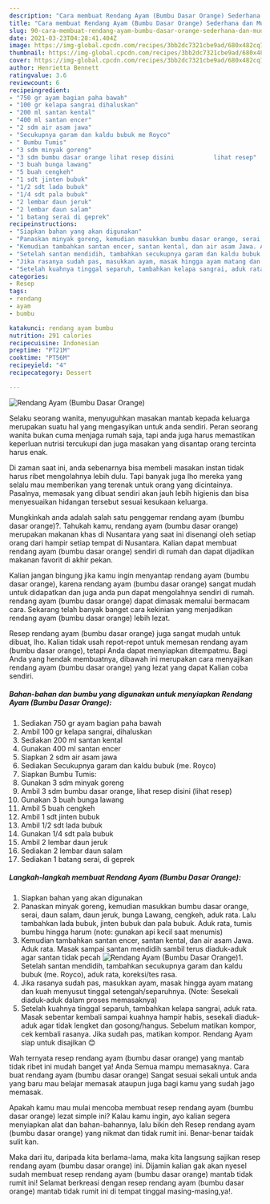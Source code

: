 ```yaml
---
description: "Cara membuat Rendang Ayam (Bumbu Dasar Orange) Sederhana dan Mudah Dibuat"
title: "Cara membuat Rendang Ayam (Bumbu Dasar Orange) Sederhana dan Mudah Dibuat"
slug: 90-cara-membuat-rendang-ayam-bumbu-dasar-orange-sederhana-dan-mudah-dibuat
date: 2021-03-23T04:28:41.404Z
image: https://img-global.cpcdn.com/recipes/3bb2dc7321cbe9ad/680x482cq70/rendang-ayam-bumbu-dasar-orange-foto-resep-utama.jpg
thumbnail: https://img-global.cpcdn.com/recipes/3bb2dc7321cbe9ad/680x482cq70/rendang-ayam-bumbu-dasar-orange-foto-resep-utama.jpg
cover: https://img-global.cpcdn.com/recipes/3bb2dc7321cbe9ad/680x482cq70/rendang-ayam-bumbu-dasar-orange-foto-resep-utama.jpg
author: Henrietta Bennett
ratingvalue: 3.6
reviewcount: 6
recipeingredient:
- "750 gr ayam bagian paha bawah"
- "100 gr kelapa sangrai dihaluskan"
- "200 ml santan kental"
- "400 ml santan encer"
- "2 sdm air asam jawa"
- "Secukupnya garam dan kaldu bubuk me Royco"
- " Bumbu Tumis"
- "3 sdm minyak goreng"
- "3 sdm bumbu dasar orange lihat resep disini           lihat resep"
- "3 buah bunga lawang"
- "5 buah cengkeh"
- "1 sdt jinten bubuk"
- "1/2 sdt lada bubuk"
- "1/4 sdt pala bubuk"
- "2 lembar daun jeruk"
- "2 lembar daun salam"
- "1 batang serai di geprek"
recipeinstructions:
- "Siapkan bahan yang akan digunakan"
- "Panaskan minyak goreng, kemudian masukkan bumbu dasar orange, serai, daun salam, daun jeruk, bunga Lawang, cengkeh, aduk rata. Lalu tambahkan lada bubuk, jinten bubuk dan pala bubuk. Aduk rata, tumis bumbu hingga harum (note: gunakan api kecil saat menumis)"
- "Kemudian tambahkan santan encer, santan kental, dan air asam Jawa. Aduk rata. Masak sampai santan mendidih sambil terus diaduk-aduk agar santan tidak pecah"
- "Setelah santan mendidih, tambahkan secukupnya garam dan kaldu bubuk (me. Royco), aduk rata, koreksi/tes rasa."
- "Jika rasanya sudah pas, masukkan ayam, masak hingga ayam matang dan kuah menyusut tinggal setengah/separuhnya. (Note: Sesekali diaduk-aduk dalam proses memasaknya)"
- "Setelah kuahnya tinggal separuh, tambahkan kelapa sangrai, aduk rata. Masak sebentar kembali sampai kuahnya hampir habis, sesekali diaduk-aduk agar tidak lengket dan gosong/hangus. Sebelum matikan kompor, cek kembali rasanya. Jika sudah pas, matikan kompor. Rendang Ayam siap untuk disajikan 😊"
categories:
- Resep
tags:
- rendang
- ayam
- bumbu

katakunci: rendang ayam bumbu 
nutrition: 291 calories
recipecuisine: Indonesian
preptime: "PT21M"
cooktime: "PT56M"
recipeyield: "4"
recipecategory: Dessert

---
```



![Rendang Ayam (Bumbu Dasar Orange)](https://img-global.cpcdn.com/recipes/3bb2dc7321cbe9ad/680x482cq70/rendang-ayam-bumbu-dasar-orange-foto-resep-utama.jpg)

Selaku seorang wanita, menyuguhkan masakan mantab kepada keluarga merupakan suatu hal yang mengasyikan untuk anda sendiri. Peran seorang  wanita bukan cuma menjaga rumah saja, tapi anda juga harus memastikan keperluan nutrisi tercukupi dan juga masakan yang disantap orang tercinta harus enak.

Di zaman  saat ini, anda sebenarnya bisa membeli masakan instan tidak harus ribet mengolahnya lebih dulu. Tapi banyak juga lho mereka yang selalu mau memberikan yang terenak untuk orang yang dicintainya. Pasalnya, memasak yang dibuat sendiri akan jauh lebih higienis dan bisa menyesuaikan hidangan tersebut sesuai kesukaan keluarga. 



Mungkinkah anda adalah salah satu penggemar rendang ayam (bumbu dasar orange)?. Tahukah kamu, rendang ayam (bumbu dasar orange) merupakan makanan khas di Nusantara yang saat ini disenangi oleh setiap orang dari hampir setiap tempat di Nusantara. Kalian dapat membuat rendang ayam (bumbu dasar orange) sendiri di rumah dan dapat dijadikan makanan favorit di akhir pekan.

Kalian jangan bingung jika kamu ingin menyantap rendang ayam (bumbu dasar orange), karena rendang ayam (bumbu dasar orange) sangat mudah untuk didapatkan dan juga anda pun dapat mengolahnya sendiri di rumah. rendang ayam (bumbu dasar orange) dapat dimasak memalui bermacam cara. Sekarang telah banyak banget cara kekinian yang menjadikan rendang ayam (bumbu dasar orange) lebih lezat.

Resep rendang ayam (bumbu dasar orange) juga sangat mudah untuk dibuat, lho. Kalian tidak usah repot-repot untuk memesan rendang ayam (bumbu dasar orange), tetapi Anda dapat menyiapkan ditempatmu. Bagi Anda yang hendak membuatnya, dibawah ini merupakan cara menyajikan rendang ayam (bumbu dasar orange) yang lezat yang dapat Kalian coba sendiri.

<!--inarticleads1-->

##### Bahan-bahan dan bumbu yang digunakan untuk menyiapkan Rendang Ayam (Bumbu Dasar Orange):

1. Sediakan 750 gr ayam bagian paha bawah
1. Ambil 100 gr kelapa sangrai, dihaluskan
1. Sediakan 200 ml santan kental
1. Gunakan 400 ml santan encer
1. Siapkan 2 sdm air asam jawa
1. Sediakan Secukupnya garam dan kaldu bubuk (me. Royco)
1. Siapkan  Bumbu Tumis:
1. Gunakan 3 sdm minyak goreng
1. Ambil 3 sdm bumbu dasar orange, lihat resep disini           (lihat resep)
1. Gunakan 3 buah bunga lawang
1. Ambil 5 buah cengkeh
1. Ambil 1 sdt jinten bubuk
1. Ambil 1/2 sdt lada bubuk
1. Gunakan 1/4 sdt pala bubuk
1. Ambil 2 lembar daun jeruk
1. Sediakan 2 lembar daun salam
1. Sediakan 1 batang serai, di geprek




<!--inarticleads2-->

##### Langkah-langkah membuat Rendang Ayam (Bumbu Dasar Orange):

1. Siapkan bahan yang akan digunakan
1. Panaskan minyak goreng, kemudian masukkan bumbu dasar orange, serai, daun salam, daun jeruk, bunga Lawang, cengkeh, aduk rata. Lalu tambahkan lada bubuk, jinten bubuk dan pala bubuk. Aduk rata, tumis bumbu hingga harum (note: gunakan api kecil saat menumis)
1. Kemudian tambahkan santan encer, santan kental, dan air asam Jawa. Aduk rata. Masak sampai santan mendidih sambil terus diaduk-aduk agar santan tidak pecah
<img src="//assets-global.cpcdn.com/assets/icons/button_play-2c75c40dde080a61004c1f40b05d8f140eaff45d7e9e6481dc71c63d2e7c4909.png" alt="Rendang Ayam (Bumbu Dasar Orange)">1. Setelah santan mendidih, tambahkan secukupnya garam dan kaldu bubuk (me. Royco), aduk rata, koreksi/tes rasa.
1. Jika rasanya sudah pas, masukkan ayam, masak hingga ayam matang dan kuah menyusut tinggal setengah/separuhnya. (Note: Sesekali diaduk-aduk dalam proses memasaknya)
1. Setelah kuahnya tinggal separuh, tambahkan kelapa sangrai, aduk rata. Masak sebentar kembali sampai kuahnya hampir habis, sesekali diaduk-aduk agar tidak lengket dan gosong/hangus. Sebelum matikan kompor, cek kembali rasanya. Jika sudah pas, matikan kompor. Rendang Ayam siap untuk disajikan 😊




Wah ternyata resep rendang ayam (bumbu dasar orange) yang mantab tidak ribet ini mudah banget ya! Anda Semua mampu memasaknya. Cara buat rendang ayam (bumbu dasar orange) Sangat sesuai sekali untuk anda yang baru mau belajar memasak ataupun juga bagi kamu yang sudah jago memasak.

Apakah kamu mau mulai mencoba membuat resep rendang ayam (bumbu dasar orange) lezat simple ini? Kalau kamu ingin, ayo kalian segera menyiapkan alat dan bahan-bahannya, lalu bikin deh Resep rendang ayam (bumbu dasar orange) yang nikmat dan tidak rumit ini. Benar-benar taidak sulit kan. 

Maka dari itu, daripada kita berlama-lama, maka kita langsung sajikan resep rendang ayam (bumbu dasar orange) ini. Dijamin kalian gak akan nyesel sudah membuat resep rendang ayam (bumbu dasar orange) mantab tidak rumit ini! Selamat berkreasi dengan resep rendang ayam (bumbu dasar orange) mantab tidak rumit ini di tempat tinggal masing-masing,ya!.

